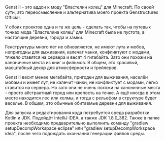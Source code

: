 Genst II - это аддон к моду "Властелин колец" для Minecraft. По своей сути, это переосмысление и альтернатива моего проекта Genstructures Official.

У обоих проектов одна и та же цель - сделать так, чтобы на путевых точках мода "Властелина колец" для Minecraft была не пустота, а настоящие деревни, города и замки.

Генструктуры много лет не обновляются, не имеют лута и мобов, непригодны для выживания, калечат чанки, конфликтуют с модами, тяжело ставятся на сервера и весят 4 гигабайта. Зато они похожи на каноничные места из книг и фильмов. В общем, это красивый, масштабный декор для атмосферности и трейлеров.

Genst II весит менее мегабайта, пригоден для выживания, населён мобами и имеет лут, не калечит чанки, не конфликтует с модами, легко ставится на сервера. Но зато они не очень похожи на каноничные места - просто абстрактный город или крепость на точке. А ещё иногда в этом месте находится лес или холмы, и тогда с рельефом в структуре будет веселье. В общем, это обычные обитаемые деревни для выживания.

Для запуска и редактирования кода потребуется среда разработки Kotlin и JDK. Подойдёт IntelliJ IDEA, а также JDK 1.8.0_382. Также в папке проекта необходимо предварительно выполнить команду "gradlew setupDecompWorkspace eclipse" или "gradlew setupDecompWorkspace idea", после чего подождать окончания генерации файлов среды.
